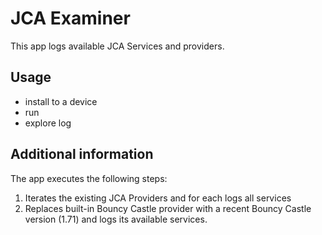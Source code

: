 # JCA Examiner

This app logs available JCA Services and providers.

## Usage
- install to a device
- run
- explore log

## Additional information
The app executes the following steps:
1. Iterates the existing JCA Providers and for each logs all services
2. Replaces built-in Bouncy Castle provider with a recent Bouncy Castle version (1.71) and logs its available services. 


